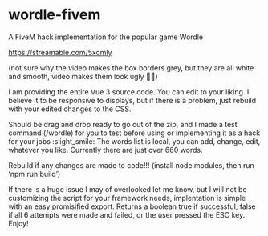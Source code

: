 # wordle-fivem
A FiveM hack implementation for the popular game Wordle

https://streamable.com/5xomly

(not sure why the video makes the box borders grey, but they are all white and smooth, video makes them look ugly :face_exhaling:)

I am providing the entire Vue 3 source code. You can edit to your liking. I believe it to be responsive to displays, but if there is a problem, just rebuild with your edited changes to the CSS.

Should be drag and drop ready to go out of the zip, and I made a test command (/wordle) for you to test before using or implementing it as a hack for your jobs :slight_smile: The words list is local, you can add, change, edit, whatever you like. Currently there are just over 660 words.

Rebuild if any changes are made to code!!! (install node modules, then run ‘npm run build’)

If there is a huge issue I may of overlooked let me know, but I will not be customizing the script for your framework needs, implentation is simple with an easy promisified export. Returns a boolean true if successful, false if all 6 attempts were made and failed, or the user pressed the ESC key. Enjoy!
